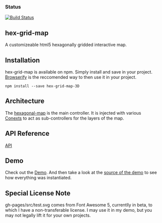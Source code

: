 ### Status
[![Build Status](https://travis-ci.org/chad-autry/hex-grid-map-3D.svg?branch=master)](https://travis-ci.org/chad-autry/hex-grid-map-3D)

## hex-grid-map

A customizeable html5 hexagonally gridded interactive map.

## Installation

hex-grid-map is available on npm.
Simply install and save in your project. [Browserify](http://browserify.org/) is the reccomended way to then use it in your project.
```
npm install --save hex-grid-map-3D
```

## Architecture

The [hexagonal-map](http://chad-autry.github.io/hex-grid-map/#/jsdoc/module-hexagonal-map-3D?anchor=hexagonal-map#hexagonal-map) is the main controller. It is injected with various [Conexts](http://chad-autry.github.io/hex-grid-map-3D/#/jsdoc/Context?anchor=Context#Context) to act as sub-controllers for the layers of the map.

## API Reference

[API](http://chad-autry.github.io/hex-grid-map-3D/#/jsdoc)

## Demo

Check out the [Demo](http://chad-autry.github.io/hex-grid-map-3D/#/demo). And then take a look at the [source of the demo](https://github.com/chad-autry/hex-grid-map-3D/blob/master/gh-pages/src/app/demo/demo.js) to see how everything was instantiated.


## Special License Note
gh-pages/src/test.svg comes from Font Awesome 5, currentlly in beta, to which I have a non-transferable license. I may use it in my demo, but you may not legally lift it for your own projects.
